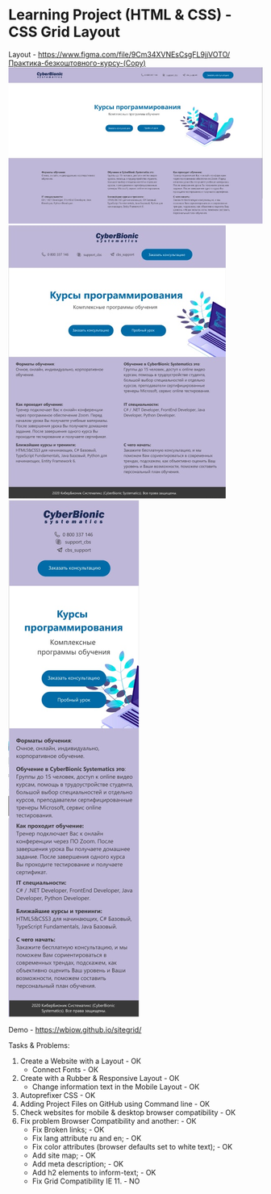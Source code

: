 ﻿# Learning Project (HTML & CSS) - CSS Grid Layout

Layout - https://www.figma.com/file/9Cm34XVNEsCsgFL9jjVOTO/Практика-безкоштовного-курсу-(Copy)
![Layout Desktop](Desktop.jpg)
![Layout Tablet](Tablet.jpg) ![Layout Mobile](Mobile.jpg)

Demo - https://wbiow.github.io/sitegrid/

Tasks & Problems:
1. Create a Website with a Layout - ОК
    + Connect Fonts - ОК
2. Create with a Rubber & Responsive Layout - ОК
    + Change information text in the Mobile Layout  - ОК
3. Autoprefixer CSS - OK
4. Adding Project Files on GitHub using Command line - ОК
5. Check websites for mobile & desktop browser compatibility - ОК
6. Fix problem Browser Compatibility and another: - ОК
    + Fix Broken links; - OK
    + Fix lang attribute ru and en; - OK
    + Fix color attributes (browser defaults set to white text); - OK
    + Add site map; - OK
    + Add meta description; - OK
    + Add h2 elements to inform-text; - OK
    + Fix Grid Compatibility IE 11. - NO


